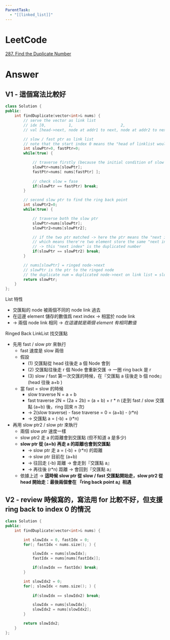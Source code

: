 ```yaml
---
ParentTask:
  - "[[linked_list]]"
---
```


# LeetCode
[287. Find the Duplicate Number](https://leetcode.com/problems/find-the-duplicate-number/)

# Answer
## V1 - 這個寫法比較好
```Cpp
class Solution {
public:
    int findDuplicate(vector<int>& nums) {
        // serve the vector as link list
        // idx [0,          1,                     2,                   3, 4 ...]
        // val [head->next, node at addr1 to next, node at addr2 to next,.... ]

        // slow / fast ptr as link list
        // note that the start index 0 means the "head of linklist would not be ringed back"
        int slowPtr=0, fastPtr=0;
		while(true) {

			// traverse firstly (because the initial condition of slow and fast are overlapped)
			slowPtr=nums[slowPtr];
			fastPtr=nums[ nums[fastPtr] ];
			
			// check slow = fase
			if(slowPtr == fastPtr) break;
		}

        // second slow ptr to find the ring back point
        int slowPtr2=0;
		while(true) {

			// traverse both the slow ptr
			slowPtr=nums[slowPtr];
			slowPtr2=nums[slowPtr2];

			// if the two ptr matched -> here the ptr means the "next index" stored as the element
			// which means there're two element store the same "next index"
			// -> this "next index" is the duplicated number
			if(slowPtr == slowPtr2) break;
		}

        // nums[slowPtr] = ringed node->next
        // slowPtr is the ptr to the ringed node
        // the duplicate num = duplicated node->next on link list = slowPtr
        return slowPtr;
    }
};
```
List 特性
- 交匯點的 node 被兩個不同的 node link 過去
- 在這邊 element 儲存的數值爲 next index -> 相當於 node link
- -> 兩個 node link 相同 -> *在這邊就是兩個 element 有相同數值*

Ringed Back LinkList 找交匯點
- 先用 fast / slow ptr 來執行
	- fast 速度是 slow 兩倍
	- 假設
		- (1) 交匯點從 head 往後走 a 個 Node 會到
		- (2) 交匯點往後走 r 個 Node 會重新交匯 -> 一圈 ring back 是 r
		- (3) slow / fast 第一次交匯的時候，在『交匯點 a 往後走 b 個 node』 (head 往後 a+b )
	- 當 fast = slow 的時候
		- slow traverse N = a + b
		- fast traverse 2N = (2a + 2b) = (a + b) + r * n (走到 fast / slow 交匯點 (a+b) 後，ring 回來 n 次)
		- -> 2(slow traverse) - fase traverse = 0 = (a+b) - (r*n)
		- -> 交匯點 a = (-b) + (r*n)
- 再用 slow ptr2 / slow ptr 來執行
	- 兩個 slow ptr 速度一樣
	- slow ptr2 走 a 的距離會到交匯點 (但不知道 a 是多少)
	- **slow ptr 從 (a+b) 再走 a 的距離也會到交匯點**
		- -> slow ptr 走 a = (-b) + (r*n) 的距離
		- -> slow ptr 目前在 (a+b)
		- -> 往回走 (-b) 距離 -> 會走到『交匯點 a』
		- -> 再往後 (r*n) 距離 -> 會回到『交匯點 a』
	- 依據上述 -> **這時候 slow ptr 從 slow / fast 交匯點開始走，slow ptr2 從 head 開始走：最後兩個會在 『ring back point a』相遇** 

## V2 - review 時候寫的，寫法用 for 比較不好，但支援 ring back to index 0 的情況
```Cpp
class Solution {
public:
    int findDuplicate(vector<int>& nums) {

        int slowIdx = 0, fastIdx = 0;
        for(; fastIdx < nums.size(); ) {

            slowIdx = nums[slowIdx];
            fastIdx = nums[nums[fastIdx]];

            if(slowIdx == fastIdx) break;
        }

        int slowIdx2 = 0;
        for(; slowIdx < nums.size(); ) {
            
            if(slowIdx == slowIdx2) break;

            slowIdx = nums[slowIdx];
            slowIdx2 = nums[slowIdx2];
        }

        return slowIdx2;
    }
};
```